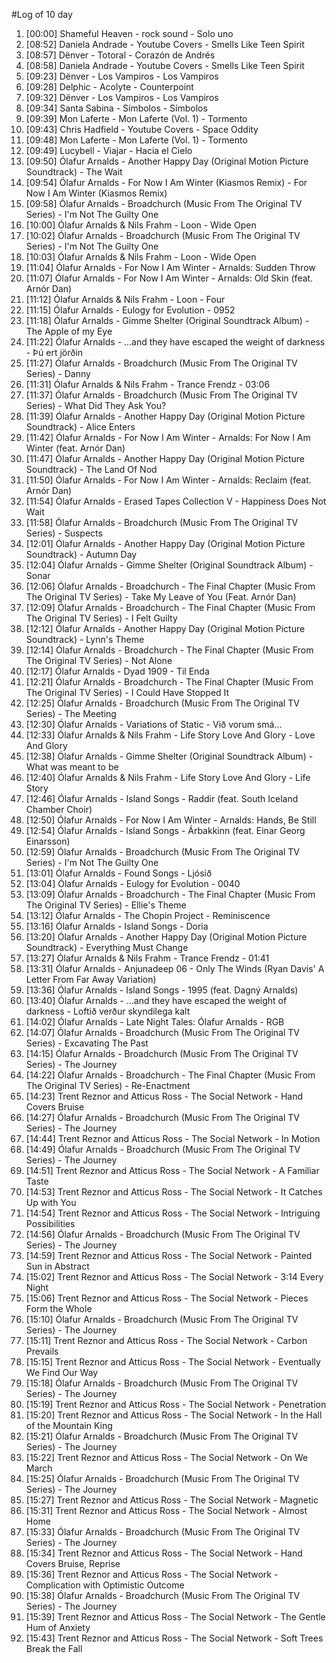 #Log of 10 day

1. [00:00] Shameful Heaven - rock sound - Solo uno
1. [08:52] Daniela Andrade - Youtube Covers - Smells Like Teen Spirit
1. [08:57] Dënver - Totoral - Corazón de Andrés
1. [08:58] Daniela Andrade - Youtube Covers - Smells Like Teen Spirit
1. [09:23] Dënver - Los Vampiros - Los Vampiros
1. [09:28] Delphic - Acolyte - Counterpoint
1. [09:32] Dënver - Los Vampiros - Los Vampiros
1. [09:34] Santa Sabina - Símbolos - Símbolos
1. [09:39] Mon Laferte - Mon Laferte (Vol. 1) - Tormento
1. [09:43] Chris Hadfield - Youtube Covers - Space Oddity
1. [09:48] Mon Laferte - Mon Laferte (Vol. 1) - Tormento
1. [09:49] Lucybell - Viajar - Hacia el Cielo
1. [09:50] Ólafur Arnalds - Another Happy Day (Original Motion Picture Soundtrack) - The Wait
1. [09:54] Ólafur Arnalds - For Now I Am Winter (Kiasmos Remix) - For Now I Am Winter (Kiasmos Remix)
1. [09:58] Ólafur Arnalds - Broadchurch (Music From The Original TV Series) - I'm Not The Guilty One
1. [10:00] Ólafur Arnalds & Nils Frahm - Loon - Wide Open
1. [10:02] Ólafur Arnalds - Broadchurch (Music From The Original TV Series) - I'm Not The Guilty One
1. [10:03] Ólafur Arnalds & Nils Frahm - Loon - Wide Open
1. [11:04] Ólafur Arnalds - For Now I Am Winter - Arnalds: Sudden Throw
1. [11:07] Ólafur Arnalds - For Now I Am Winter - Arnalds: Old Skin (feat. Arnór Dan)
1. [11:12] Ólafur Arnalds & Nils Frahm - Loon - Four
1. [11:15] Ólafur Arnalds - Eulogy for Evolution - 0952
1. [11:18] Ólafur Arnalds - Gimme Shelter (Original Soundtrack Album) - The Apple of my Eye
1. [11:22] Ólafur Arnalds - ...and they have escaped the weight of darkness - Þú ert jörðin
1. [11:27] Ólafur Arnalds - Broadchurch (Music From The Original TV Series) - Danny
1. [11:31] Ólafur Arnalds & Nils Frahm - Trance Frendz - 03:06
1. [11:37] Ólafur Arnalds - Broadchurch (Music From The Original TV Series) - What Did They Ask You?
1. [11:39] Ólafur Arnalds - Another Happy Day (Original Motion Picture Soundtrack) - Alice Enters
1. [11:42] Ólafur Arnalds - For Now I Am Winter - Arnalds: For Now I Am Winter (feat. Arnór Dan)
1. [11:47] Ólafur Arnalds - Another Happy Day (Original Motion Picture Soundtrack) - The Land Of Nod
1. [11:50] Ólafur Arnalds - For Now I Am Winter - Arnalds: Reclaim (feat. Arnór Dan)
1. [11:54] Ólafur Arnalds - Erased Tapes Collection V - Happiness Does Not Wait
1. [11:58] Ólafur Arnalds - Broadchurch (Music From The Original TV Series) - Suspects
1. [12:01] Ólafur Arnalds - Another Happy Day (Original Motion Picture Soundtrack) - Autumn Day
1. [12:04] Ólafur Arnalds - Gimme Shelter (Original Soundtrack Album) - Sonar
1. [12:06] Ólafur Arnalds - Broadchurch - The Final Chapter (Music From The Original TV Series) - Take My Leave of You (Feat. Arnór Dan)
1. [12:09] Ólafur Arnalds - Broadchurch - The Final Chapter (Music From The Original TV Series) - I Felt Guilty
1. [12:12] Ólafur Arnalds - Another Happy Day (Original Motion Picture Soundtrack) - Lynn's Theme
1. [12:14] Ólafur Arnalds - Broadchurch - The Final Chapter (Music From The Original TV Series) - Not Alone
1. [12:17] Ólafur Arnalds - Dyad 1909 - Til Enda
1. [12:21] Ólafur Arnalds - Broadchurch - The Final Chapter (Music From The Original TV Series) - I Could Have Stopped It
1. [12:25] Ólafur Arnalds - Broadchurch (Music From The Original TV Series) - The Meeting
1. [12:30] Ólafur Arnalds - Variations of Static - Við vorum smá...
1. [12:33] Ólafur Arnalds & Nils Frahm - Life Story Love And Glory - Love And Glory
1. [12:38] Ólafur Arnalds - Gimme Shelter (Original Soundtrack Album) - What was meant to be
1. [12:40] Ólafur Arnalds & Nils Frahm - Life Story Love And Glory - Life Story
1. [12:46] Ólafur Arnalds - Island Songs - Raddir (feat. South Iceland Chamber Choir)
1. [12:50] Ólafur Arnalds - For Now I Am Winter - Arnalds: Hands, Be Still
1. [12:54] Ólafur Arnalds - Island Songs - Árbakkinn (feat. Einar Georg Einarsson)
1. [12:59] Ólafur Arnalds - Broadchurch (Music From The Original TV Series) - I'm Not The Guilty One
1. [13:01] Ólafur Arnalds - Found Songs - Ljósið
1. [13:04] Ólafur Arnalds - Eulogy for Evolution - 0040
1. [13:09] Ólafur Arnalds - Broadchurch - The Final Chapter (Music From The Original TV Series) - Ellie's Theme
1. [13:12] Ólafur Arnalds - The Chopin Project - Reminiscence
1. [13:16] Ólafur Arnalds - Island Songs - Doria
1. [13:20] Ólafur Arnalds - Another Happy Day (Original Motion Picture Soundtrack) - Everything Must Change
1. [13:27] Ólafur Arnalds & Nils Frahm - Trance Frendz - 01:41
1. [13:31] Ólafur Arnalds - Anjunadeep 06 - Only The Winds (Ryan Davis' A Letter From Far Away Variation)
1. [13:36] Ólafur Arnalds - Island Songs - 1995 (feat. Dagný Arnalds)
1. [13:40] Ólafur Arnalds - ...and they have escaped the weight of darkness - Loftið verður skyndilega kalt
1. [14:02] Ólafur Arnalds - Late Night Tales: Ólafur Arnalds - RGB
1. [14:07] Ólafur Arnalds - Broadchurch (Music From The Original TV Series) - Excavating The Past
1. [14:15] Ólafur Arnalds - Broadchurch (Music From The Original TV Series) - The Journey
1. [14:22] Ólafur Arnalds - Broadchurch - The Final Chapter (Music From The Original TV Series) - Re-Enactment
1. [14:23] Trent Reznor and Atticus Ross - The Social Network - Hand Covers Bruise
1. [14:27] Ólafur Arnalds - Broadchurch (Music From The Original TV Series) - The Journey
1. [14:44] Trent Reznor and Atticus Ross - The Social Network - In Motion
1. [14:49] Ólafur Arnalds - Broadchurch (Music From The Original TV Series) - The Journey
1. [14:51] Trent Reznor and Atticus Ross - The Social Network - A Familiar Taste
1. [14:53] Trent Reznor and Atticus Ross - The Social Network - It Catches Up with You
1. [14:54] Trent Reznor and Atticus Ross - The Social Network - Intriguing Possibilities
1. [14:56] Ólafur Arnalds - Broadchurch (Music From The Original TV Series) - The Journey
1. [14:59] Trent Reznor and Atticus Ross - The Social Network - Painted Sun in Abstract
1. [15:02] Trent Reznor and Atticus Ross - The Social Network - 3:14 Every Night
1. [15:06] Trent Reznor and Atticus Ross - The Social Network - Pieces Form the Whole
1. [15:10] Ólafur Arnalds - Broadchurch (Music From The Original TV Series) - The Journey
1. [15:11] Trent Reznor and Atticus Ross - The Social Network - Carbon Prevails
1. [15:15] Trent Reznor and Atticus Ross - The Social Network - Eventually We Find Our Way
1. [15:18] Ólafur Arnalds - Broadchurch (Music From The Original TV Series) - The Journey
1. [15:19] Trent Reznor and Atticus Ross - The Social Network - Penetration
1. [15:20] Trent Reznor and Atticus Ross - The Social Network - In the Hall of the Mountain King
1. [15:21] Ólafur Arnalds - Broadchurch (Music From The Original TV Series) - The Journey
1. [15:22] Trent Reznor and Atticus Ross - The Social Network - On We March
1. [15:25] Ólafur Arnalds - Broadchurch (Music From The Original TV Series) - The Journey
1. [15:27] Trent Reznor and Atticus Ross - The Social Network - Magnetic
1. [15:31] Trent Reznor and Atticus Ross - The Social Network - Almost Home
1. [15:33] Ólafur Arnalds - Broadchurch (Music From The Original TV Series) - The Journey
1. [15:34] Trent Reznor and Atticus Ross - The Social Network - Hand Covers Bruise, Reprise
1. [15:36] Trent Reznor and Atticus Ross - The Social Network - Complication with Optimistic Outcome
1. [15:38] Ólafur Arnalds - Broadchurch (Music From The Original TV Series) - The Journey
1. [15:39] Trent Reznor and Atticus Ross - The Social Network - The Gentle Hum of Anxiety
1. [15:43] Trent Reznor and Atticus Ross - The Social Network - Soft Trees Break the Fall
